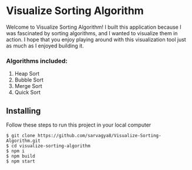 # Visualize Sorting Algorithm

Welcome to Visualize Sorting Algorithm! I built this application because I was fascinated by sorting algorithms, and I wanted to visualize them in action. I hope that you enjoy playing around with this visualization tool just as much as I enjoyed building it.

### Algorithms included:

1. Heap Sort
2. Bubble Sort
3. Merge Sort
4. Quick Sort

## Installing

Follow these steps to run this project in your local computer

```
$ git clone https://github.com/sarvagya8/Visualize-Sorting-Algorithm.git
$ cd visualize-sorting-algorithm
$ npm i
$ npm build
$ npm start
```